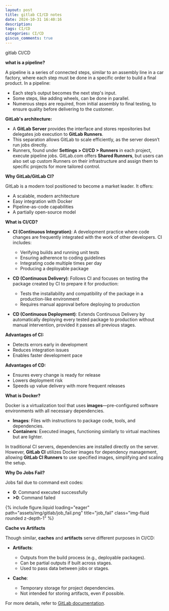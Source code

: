 ```yaml
---
layout: post
title: gitlab CI/CD notes
date: 2024-10-31 16:40:16
description: 
tags: CI/CD
categories: CI/CD
giscus_comments: true
---
```


gitlab CI/CD

**what is a pipeline?**

A pipeline is a series of connected steps, similar to an assembly line in a car factory, where each step must be done in a specific order to build a final product. In a pipeline:

- Each step’s output becomes the next step's input.
- Some steps, like adding wheels, can be done in parallel.
- Numerous steps are required, from initial assembly to final testing, to ensure quality before delivering to the customer.

**GitLab's architecture:**

- A **GitLab Server** provides the interface and stores repositories but delegates job execution to **GitLab Runners**.
- This separation allows GitLab to scale efficiently, as the server doesn’t run jobs directly.
- Runners, found under **Settings > CI/CD > Runners** in each project, execute pipeline jobs. GitLab.com offers **Shared Runners**, but users can also set up custom Runners on their infrastructure and assign them to specific projects for more tailored control.

**Why GitLab/GitLab CI?**

GitLab is a modern tool positioned to become a market leader. It offers:

- A scalable, modern architecture
- Easy integration with Docker
- Pipeline-as-code capabilities
- A partially open-source model

**What is CI/CD?**

- **CI (Continuous Integration)**: A development practice where code changes are frequently integrated with the work of other developers. CI includes:
  
  - Verifying builds and running unit tests
  - Ensuring adherence to coding guidelines
  - Integrating code multiple times per day
  - Producing a deployable package
- **CD (Continuous Delivery)**: Follows CI and focuses on testing the package created by CI to prepare it for production:
  
  - Tests the installability and compatibility of the package in a production-like environment
  - Requires manual approval before deploying to production
- **CD (Continuous Deployment)**: Extends Continuous Delivery by automatically deploying every tested package to production without manual intervention, provided it passes all previous stages.
  

**Advantages of CI:**

- Detects errors early in development
- Reduces integration issues
- Enables faster development pace

**Advantages of CD:**

- Ensures every change is ready for release
- Lowers deployment risk
- Speeds up value delivery with more frequent releases

**What is Docker?**

Docker is a virtualization tool that uses **images**—pre-configured software environments with all necessary dependencies.

- **Images**: Files with instructions to package code, tools, and dependencies.
- **Containers**: Executed images, functioning similarly to virtual machines but are lighter.

In traditional CI servers, dependencies are installed directly on the server. However, **GitLab CI** utilizes Docker images for dependency management, allowing **GitLab CI Runners** to use specified images, simplifying and scaling the setup.

**Why Do Jobs Fail?**

Jobs fail due to command exit codes:

- **0**: Command executed successfully
- **>0**: Command failed

<div class="row">
    <div class="col-sm mt-3 mt-md-0">
        {% include figure.liquid loading="eager" path="assets/img/gitlab/job_fail.png" title="job_fail" class="img-fluid rounded z-depth-1" %}
    </div>
</div>


**Cache vs Artifacts**

Though similar, **caches** and **artifacts** serve different purposes in CI/CD:

- **Artifacts**:
  
  - Outputs from the build process (e.g., deployable packages).
  - Can be partial outputs if built across stages.
  - Used to pass data between jobs or stages.
- **Cache**:
  
  - Temporary storage for project dependencies.
  - Not intended for storing artifacts, even if possible.

For more details, refer to [GitLab documentation](https://docs.gitlab.com/ee/ci/caching/#cache-vs-artifacts).